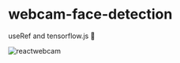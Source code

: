 # webcam-face-detection

useRef and tensorflow.js 🤠

![reactwebcam](https://user-images.githubusercontent.com/29338355/227973036-f84378fd-44a5-438f-a5f1-a3ffb59c8fd9.gif)

